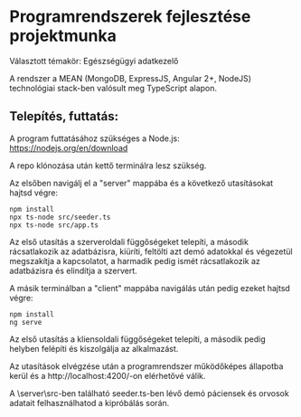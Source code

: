 # Programrendszerek fejlesztése projektmunka

Választott témakör: Egészségügyi adatkezelő

A rendszer a MEAN (MongoDB, ExpressJS, Angular 2+, NodeJS) technológiai stack-ben valósult meg TypeScript alapon.

## Telepítés, futtatás:

A program futtatásához szükséges a Node.js: https://nodejs.org/en/download

A repo klónozása után kettő terminálra lesz szükség.

Az elsőben navigálj el a "server" mappába és a következő utasításokat hajtsd végre:
```
npm install
npx ts-node src/seeder.ts
npx ts-node src/app.ts
```
Az első utasítás a szerveroldali függőségeket telepíti,
a második rácsatlakozik az adatbázisra, kiüríti, feltölti azt demó adatokkal és végezetül megszakítja a kapcsolatot,
a harmadik pedig ismét rácsatlakozik az adatbázisra és elindítja a szervert.

A másik terminálban a "client" mappába navigálás után pedig ezeket hajtsd végre:
```
npm install
ng serve
```
Az első utasítás a kliensoldali függőségeket telepíti, a második pedig helyben felépíti és kiszolgálja az alkalmazást.

Az utasítások elvégzése után a programrendszer működőképes állapotba kerül és a http://localhost:4200/-on elérhetővé válik.

A \server\src-ben található seeder.ts-ben lévő demó páciensek és orvosok adatait felhasználhatod a kipróbálás során.
